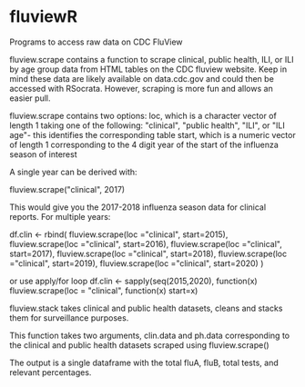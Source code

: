 # fluviewR
Programs to access raw data on CDC FluView

fluview.scrape contains a function to scrape clinical, public health, ILI, or ILI by age group data from HTML tables on the CDC fluview website. Keep in mind these data are likely available on data.cdc.gov and could then be accessed with RSocrata. However, scraping is more fun and allows an easier pull.

fluview.scrape contains two options:
loc, which is a character vector of length 1 taking one of the following: "clinical", "public health", "ILI", or "ILI age"- this identifies the corresponding table
start, which is a numeric vector of length 1 corresponding to the 4 digit year of the start of the influenza season of interest

A single year can be derived with:

fluview.scrape("clinical", 2017)

This would give you the 2017-2018 influenza season data for clinical reports.  For  multiple years:

df.clin <-
  rbind(
    fluview.scrape(loc ="clinical", start=2015),
    fluview.scrape(loc ="clinical", start=2016),
    fluview.scrape(loc ="clinical", start=2017),
    fluview.scrape(loc ="clinical", start=2018),
    fluview.scrape(loc ="clinical", start=2019),
    fluview.scrape(loc ="clinical", start=2020)
  )
  
  or use apply/for loop
df.clin <- sapply(seq(2015,2020), function(x) fluview.scrape(loc = "clinical", function(x) start=x)


fluview.stack takes clinical and public health datasets, cleans and stacks them for surveillance purposes.

This function takes two arguments, clin.data and ph.data corresponding to the clinical and public health datasets scraped using fluview.scrape()

The output is a single dataframe with the total fluA, fluB, total tests, and relevant percentages.
